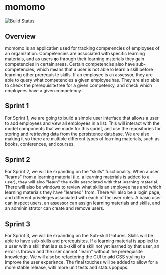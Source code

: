 # momomo
[![Build Status](https://travis-ci.com/4806/momomo.svg?token=fuipTATSy6X1FH6yGRVP&branch=master)](https://travis-ci.com/4806/momomo)

## Overview
momomo is an application used for tracking competencies of employees of an organization. Competencies are associated with
specific learning materials, and as users go through their learning materials they gain competencies in certain areas.
Certain competencies also have sub-competencies, which means that a user is not able to learn a skill before learning other
prerequisite skills. If an employee is an assessor, they are able to query what competencies a given employee has. They are
also able to check the prerequisite tree for a given competency, and check which employees have a given competency.

## Sprint 1
For Sprint 1, we are going to build a simple user interface that allows a user to add employees and view all employees in
a list. This will interact with the model components that we made for this sprint, and use the repositories for storing and
retrieving data from the persistence database. We are also making it so there are multiple different types of learning 
materials, such as books, conferences, and courses. 

## Sprint 2
For Sprint 2, we will be expanding on the "skills" functionality. When a user "learns" from a learning material (i.e. a learning materials is added to a user), they will also "learn" the skills associated with that learning material. There will also be windows to review what skills an employee has and which learning materials they have "learned" from. There will also be a login page, and different priveleges associated with each of the user roles. A basic user can inspect users, an assessor can assign learning materials and skills, and an admininistrator can create and remove users.

## Sprint 3
For Sprint 3, we will be expanding on the Sub-skill features. Skills will be able to have sub-skills and prerequisites. If a learning material is applied to a user with a skill that is a sub-skill of a skill not yet learned by that user, an error is thrown and the user cannot "learn" without the prerequisite knowledge. We will also be refactoring the GUI to add CSS styling to improve the user experience. The final touches will be added to allow for a more stable release, with more unit tests and status popups.
